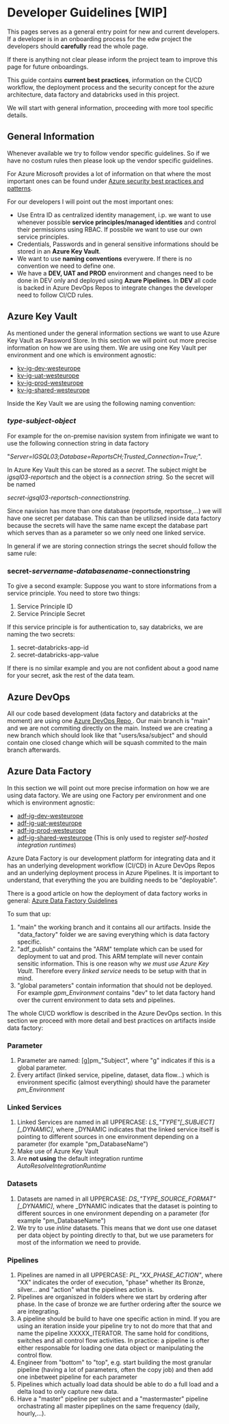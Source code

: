# Developer Guidelines [WIP]
This pages serves as a general entry point for new and current developers. If a developer is in an onboarding process for the edw project the developers should **carefully** read the whole page.

If there is anything not clear please inform the project team to improve this page for future onboardings.

This guide contains **current best practices**, information on the CI/CD workflow, the deployment process and the security concept for the azure architecture, data factory and databricks used in this project.

We will start with general information, proceeding with more tool specific details.

## General Information

Whenever available we try to follow vendor specific guidelines. So if we have no costum rules then please look up the vendor specific guidelines.

For Azure Microsoft provides a lot of information on that where the most important ones can be found under [Azure security best practices and patterns](https://learn.microsoft.com/en-us/azure/cloud-adoption-framework/ready/landing-zone/design-areas).

For our developers I will point out the most important ones:

- Use Entra ID as centralized identity management, i.p. we want to use whenever possible **service principles/managed identities** and control their permissions using RBAC. If possbile we want to use our own service principles.
- Credentials, Passwords and in general sensitive informations should be stored in an **Azure Key Vault**.
- We want to use **naming conventions** everywere. If there is no convention we need to define one.
- We have a **DEV, UAT and PROD** environment and changes need to be done in DEV only and deployed using **Azure Pipelines**. In **DEV** all code is backed in Azure DevOps Repos to integrate changes the developer need to follow CI/CD rules.

## Azure Key Vault

As mentioned under the general information sections we want to use Azure Key Vault as Password Store. In this section we will point out more precise information on how we are using them.
We are using one Key Vault per environment and one which is environment agnostic:

-  [kv-ig-dev-westeurope](https://portal.azure.com/#@Infinigate.onmicrosoft.com/resource/subscriptions/5c771a6b-7686-4067-a58d-95551c37bf46/resourceGroups/rg-ig-common-dev-westeurope/providers/Microsoft.KeyVault/vaults/kv-ig-dev-westeurope)
-  [kv-ig-uat-westeurope](https://portal.azure.com/#@Infinigate.onmicrosoft.com/resource/subscriptions/bf75b24f-2b10-4ada-a25a-b5bec3311486/resourceGroups/rg-ig-common-uat-westeurope/providers/Microsoft.KeyVault/vaults/kv-ig-uat-westeurope)
-  [kv-ig-prod-westeurope](https://portal.azure.com/#@Infinigate.onmicrosoft.com/resource/subscriptions/5c771a6b-7686-4067-a58d-95551c37bf46/resourceGroups/rg-ig-common-dev-westeurope/providers/Microsoft.KeyVault/vaults/kv-ig-dev-westeurope/overview)
-  [kv-ig-shared-westeurope](https://portal.azure.com/#@Infinigate.onmicrosoft.com/resource/subscriptions/4b6b9329-18aa-4bf0-83f2-090c052e7fd3/resourceGroups/rg-ig-shared-westeurope/providers/Microsoft.KeyVault/vaults/kv-ig-shared-westeurope/overview)

Inside the Key Vault we are using the following naming convention:
### *type*-*subject*-*object*

For example for the on-premise navision system from infinigate we want to use the following connection string in data factory

"*Server=IGSQL03;Database=ReportsCH;Trusted_Connection=True;*".


In Azure Key Vault this can be stored as a *secret*. The subject might be *igsql03-reportsch* and the object is a *connection string.* So the secret will be named

*secret-igsql03-reportsch-connectionstring*.

Since navision has more than one database (reportsde, reportsse,...) we will have one secret per database. This can than be utilizsed inside data factory because the secrets will have the same name except the database part which serves than as a parameter so we only need one linked service.

In general if we are storing connection strings the secret should follow the same rule:
 ### secret-*servername-databasename*-connectionstring

 To give a second example:
 Suppose you want to store informations from a service principle. You need to store two things:
1. Service Principle ID
2. Service Principle Secret

If this service principle is for authentication to, say databricks, we are naming the two secrets:
1. secret-databricks-app-id
2. secret-databricks-app-value

If there is no similar example and you are not confident about a good name for your secret, ask the rest of the data team.

## Azure DevOps

All our code based development (data factory and databricks at the moment) are using one [Azure DevOps Repo ](https://dev.azure.com/InfinigateHolding/Group%20IT%20Program/_git/inf-edw). Our main branch is "main" and we are not commiting directly on the main. Insteed we are creating a new branch which should look like that "users/ksa/subject" and should contain one closed change which will be squash commited to the main branch afterwards.


## Azure Data Factory
In this section we will point out more precise information on how we are using data factory.
We are using one Factory per environment and one which is environment agnostic:

-  [adf-ig-dev-westeurope](https://portal.azure.com/#@Infinigate.onmicrosoft.com/resource/subscriptions/5c771a6b-7686-4067-a58d-95551c37bf46/resourceGroups/rg-ig-lakehouse-dev-westeurope/providers/Microsoft.DataFactory/factories/adf-ig-dev-westeurope)
-  [adf-ig-uat-westeurope](https://portal.azure.com/#@Infinigate.onmicrosoft.com/resource/subscriptions/bf75b24f-2b10-4ada-a25a-b5bec3311486/resourceGroups/rg-ig-lakehouse-uat-westeurope/providers/Microsoft.DataFactory/factories/adf-ig-uat-westeurope)
-  [adf-ig-prod-westeurope](https://portal.azure.com/#@Infinigate.onmicrosoft.com/resource/subscriptions/4b6b9329-18aa-4bf0-83f2-090c052e7fd3/resourceGroups/rg-ig-lakehouse-prod-westeurope/providers/Microsoft.DataFactory/factories/adf-ig-prod-westeurope)
-  [adf-ig-shared-westeurope](https://portal.azure.com/#@Infinigate.onmicrosoft.com/resource/subscriptions/4b6b9329-18aa-4bf0-83f2-090c052e7fd3/resourceGroups/rg-ig-shared-westeurope/providers/Microsoft.DataFactory/factories/adf-ig-shared-westeurope) (This is only used to register *self-hosted integration runtimes*)

Azure Data Factory is our development platform for integrating data and it has an underlying development workflow (CI/CD) in Azure DevOps Repos and an underlying deployment process in Azure Pipelines. It is important to understand, that everything the you are building needs to be "deployable".

There is a good article on how the deployment of data factory works in general: [Azure Data Factory Guidelines](https://learn.microsoft.com/en-us/azure/data-factory/continuous-integration-delivery)

To sum that up:
1. "main" the working branch and it contains all our artifacts. Inside the "data_factory" folder we are saving everything which is data factory specific.
2. "adf_publish" contains the "ARM" template which can be used for deployment to uat and prod. This ARM template will never contain sensitic information. This is one reason why *we must use Azure Key Vault*. Therefore every *linked service* needs to be setup with that in mind.
3. "global parameters" contain information that should not be deployed. For example *gpm_Environment* contains "dev" to let data factory hand over the current environment to data sets and pipelines.

The whole CI/CD workflow is described in the Azure DevOps section. In this section we proceed with more detail and best practices on artifacts inside data factory:

### Parameter
1. Parameter are named: [g]pm_"Subject", where "g" indicates if this is a global parameter.
2. Every artifact (linked service, pipeline, dataset, data flow...) which is environment specific (almost everything) should have the parameter *pm_Environment*

### Linked Services

1. Linked Services are named in all UPPERCASE: *LS_"TYPE"[_SUBJECT][_DYNAMIC]*, where _DYNAMIC indicates that the linked service itself is pointing to different sources in one environment depending on a parameter (for example "pm_DatabaseName")
2. Make use of Azure Key Vault
3. Are **not using** the default integration runtime  *AutoResolveIntegrationRuntime*

### Datasets

1. Datasets are named in all UPPERCASE: *DS_"TYPE_SOURCE_FORMAT"[_DYNAMIC]*, where _DYNAMIC indicates that the dataset is pointing to different sources in one environment depending on a parameter (for example "pm_DatabaseName")
2. We try to use *inline* datasets. This means that we dont use one dataset per data object by pointing directly to that, but we use parameters for most of the information we need to provide.

### Pipelines

1. Pipelines are named in all UPPERCASE: *PL_"XX_PHASE_ACTION"*, where "XX" indicates the order of execution, "phase" whether its Bronze, silver... and "action" what the pipelines action is.
2. Pipelines are organiszed in folders where we start by ordering after phase. In the case of bronze we are further ordering after the source we are integrating.
3. A pipeline should be build to have one specific action in mind. If you are using an iteration inside your pipeline try to not do more that that and name the pipeline XXXXX_ITERATOR. The same hold for conditions, switches and all control flow activities. In practice: a pipeline is ofter either responsable for loading one data object or manipulating the control flow.
4. Engineer from "bottom" to "top", e.g. start building the most granular pipeline (having a lot of parameters, often the copy job) and then add one inbetweet pipeline for each parameter
5. Pipelines which actually load data should be able to do a full load and a delta load to only capture new data.
6. Have a "master" pipeline per subject and a "mastermaster" pipeline orchastrating all master pipeplines on the same frequency (daily, hourly,...).
